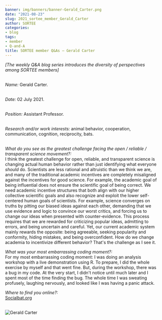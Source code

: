 ```yaml
---
banner: img/banners/banner-Gerald_Carter.png
date: "2021-08-23"
slug: 2021_sortee_member_Gerald_Carter
author: SORTEE
categories:
- blog
tags:
- member
- Q-and-A
title: SORTEE member Q&As – Gerald Carter 
---
```



*[The weekly Q&A blog series introduces the diversity of perspectives among SORTEE members]*    
&nbsp;
&nbsp;

   _Name:_ Gerald Carter.   
&nbsp;

   _Date:_ 02 July 2021.   
&nbsp;

   _Position:_ Assistant Professor.   
&nbsp;

   _Research and/or work interests:_ animal behavior, cooperation, communication, cognition, reciprocity, bats.   
&nbsp;

_What do you see as the greatest challenge facing the open / reliable / transparent science movement?:_   
I think the greatest challenge for open, reliable, and transparent science is changing actual human behavior rather than just identifying what everyone *should* do. Scientists are less rational and altruistic than we think we are, and many of the traditional academic incentives are completely misaligned against the incentives for good science. For example, the academic goal of being influential does not ensure the scientific goal of being correct. We need academic incentive structures that both align with our higher collective scientific goals and also recognize and exploit the lower self-centered human goals of scientists. For example, science converges on truths by pitting our biased ideas against each other, demanding that we use evidence and logic to convince our worst critics, and forcing us to change our ideas when presented with counter-evidence. This process requires that we are rewarded for criticizing popular ideas, admitting to errors, and being uncertain and careful. Yet, our current academic system mainly rewards the opposite: being agreeable, seeking popularity and conformity, hiding mistakes, and being overconfident. How do we change academia to incentivize different behavior? That's the challenge as I see it. 
&nbsp;

_What was your most embarrassing coding moment?:_   
For my most embarrassing coding moment: I was doing an analysis workshop with a live demonstration using R. To prepare, I did the whole exercise by myself and that went fine. But, during the workshop, there was a bug in my code. At the very start, I didn't notice until much later and I spent most of the time finding the bug. The whole time I was sweating profusely, laughing nervously, and looked like I was having a panic attack. 
&nbsp;

_Where to find you online?:_   
[Socialbat.org](https://socialbat.org/)   
&nbsp;
&nbsp;


![Gerald Carter](/blog/images/Gerald_Carter.png)    
&nbsp;
